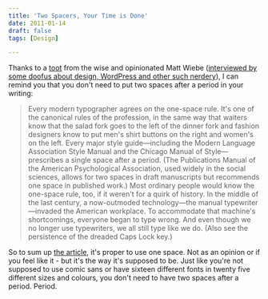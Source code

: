 ```yaml
---
title: 'Two Spacers, Your Time is Done'
date: 2011-01-14
draft: false
tags: [Design]

---
```


Thanks to a [toot](https://twitter.com/mattwiebe/status/25955180524605441) from the wise and opinionated Matt Wiebe ([interviewed by some doofus about design, WordPress and other such nerdery](http://ssktn.com/podcasts/welcometotheinternet/003-welcome-to-the-internet-matt-wiebe/)), I can remind you that you don't need to put two spaces after a period in your writing:

> Every modern typographer agrees on the one-space rule. It's one of the canonical rules of the profession, in the same way that waiters know that the salad fork goes to the left of the dinner fork and fashion designers know to put men's shirt buttons on the right and women's on the left. Every major style guide—including the Modern Language Association Style Manual and the Chicago Manual of Style—prescribes a single space after a period. (The Publications Manual of the American Psychological Association, used widely in the social sciences, allows for two spaces in draft manuscripts but recommends one space in published work.) Most ordinary people would know the one-space rule, too, if it weren't for a quirk of history. In the middle of the last century, a now-outmoded technology—the manual typewriter—invaded the American workplace. To accommodate that machine's shortcomings, everyone began to type wrong. And even though we no longer use typewriters, we all still type like we do. (Also see the persistence of the dreaded Caps Lock key.)

So to sum up [the article](http://www.slate.com/id/2281146/pagenum/all/), it's proper to use one space. Not as an opinion or if you feel like it - but it's the way it's supposed to be. Just like you're not supposed to use comic sans or have sixteen different fonts in twenty five different sizes and colours, you don't need to have two spaces after a period. Period.